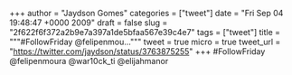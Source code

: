 
+++
author = "Jaydson Gomes"
categories = ["tweet"]
date = "Fri Sep 04 19:48:47 +0000 2009"
draft = false
slug = "2f622f6f372a2b9e7a397a1de5bfaa567e39c4e7"
tags = ["tweet"]
title = """#FollowFriday @felipenmou..."""
tweet = true
micro = true
tweet_url = "https://twitter.com/jaydson/status/3763875255"
+++
#FollowFriday @felipenmoura @war10ck_ti @elijahmanor

